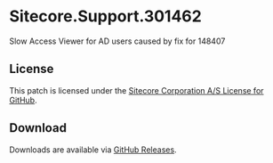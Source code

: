 # Sitecore.Support.301462
Slow Access Viewer for AD users caused by fix for 148407

## License  
This patch is licensed under the [Sitecore Corporation A/S License for GitHub](https://github.com/sitecoresupport/Sitecore.Support.301462/blob/master/LICENSE).  

## Download  
Downloads are available via [GitHub Releases](https://github.com/sitecoresupport/Sitecore.Support.301462/releases).  
